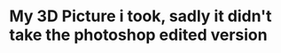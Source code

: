 
# My 3D Picture i took, sadly it didn't take the photoshop edited version
<script src="//360.vizor.io/scripts/embed.js" data-vizorurl="https://360.vizor.io/embed/v/gadj6" ></script>
